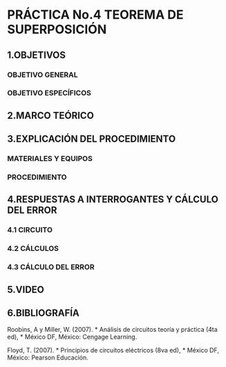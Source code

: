 # PRÁCTICA No.4 TEOREMA DE SUPERPOSICIÓN
## 1.OBJETIVOS
### OBJETIVO GENERAL
### OBJETIVO ESPECÍFICOS
## 2.MARCO TEÓRICO
## 3.EXPLICACIÓN  DEL PROCEDIMIENTO
### MATERIALES Y EQUIPOS
### PROCEDIMIENTO
## 4.RESPUESTAS A INTERROGANTES Y CÁLCULO DEL ERROR
### 4.1 CIRCUITO
### 4.2 CÁLCULOS
### 4.3 CÁLCULO DEL ERROR
## 5.VIDEO
## 6.BIBLIOGRAFÍA
Roobins, A y Miller, W. (2007). * Análisis de circuitos teoría y práctica (4ta ed),  * México DF, México: Cengage Learning.

Floyd, T. (2007). * Principios de circuitos eléctricos (8va ed), * México DF, México: Pearson Educación.
